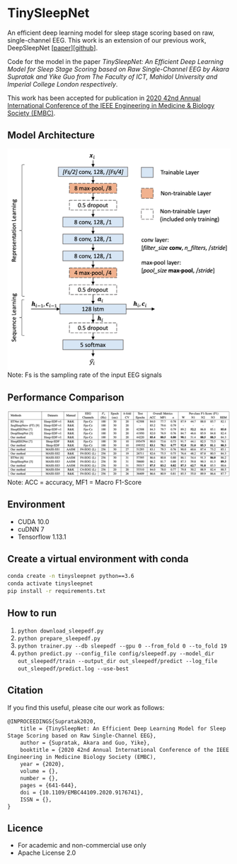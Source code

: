 # TinySleepNet

An efficient deep learning model for sleep stage scoring based on raw, single-channel EEG. This work is an extension of our previous work, DeepSleepNet [[paper](http://ieeexplore.ieee.org/document/7961240/)][[github](https://github.com/akaraspt/deepsleepnet)].

Code for the model in the paper *TinySleepNet: An Efficient Deep Learning Model for Sleep Stage Scoring based on Raw Single-Channel EEG by Akara Supratak and Yike Guo from The Faculty of ICT, Mahidol University and Imperial College London respectively*.

This work has been accepted for publication in [2020 42nd Annual International Conference of the IEEE Engineering in Medicine & Biology Society (EMBC)](https://ieeexplore.ieee.org/document/9176741).

## Model Architecture
![TinySleepNet](./img/tinysleepnet.png)
Note: Fs is the sampling rate of the input EEG signals

## Performance Comparison
![Performance Comparison](./img/compare_performance.png)
Note: ACC = accuracy, MF1 = Macro F1-Score


## Environment

* CUDA 10.0
* cuDNN 7
* Tensorflow 1.13.1

## Create a virtual environment with conda

```bash
conda create -n tinysleepnet python==3.6
conda activate tinysleepnet
pip install -r requirements.txt
```

## How to run

1. `python download_sleepedf.py`
1. `python prepare_sleepedf.py`
1. `python trainer.py --db sleepedf --gpu 0 --from_fold 0 --to_fold 19`
1. `python predict.py --config_file config/sleepedf.py --model_dir out_sleepedf/train --output_dir out_sleepedf/predict --log_file out_sleepedf/predict.log --use-best`

## Citation
If you find this useful, please cite our work as follows:

    @INPROCEEDINGS{Supratak2020,
        title = {TinySleepNet: An Efficient Deep Learning Model for Sleep Stage Scoring based on Raw Single-Channel EEG},
        author = {Supratak, Akara and Guo, Yike},
        booktitle = {2020 42nd Annual International Conference of the IEEE Engineering in Medicine Biology Society (EMBC),
        year = {2020},
        volume = {}, 
        number = {}, 
        pages = {641-644}, 
        doi = {10.1109/EMBC44109.2020.9176741}, 
        ISSN = {}, 
    }

## Licence
- For academic and non-commercial use only
- Apache License 2.0
